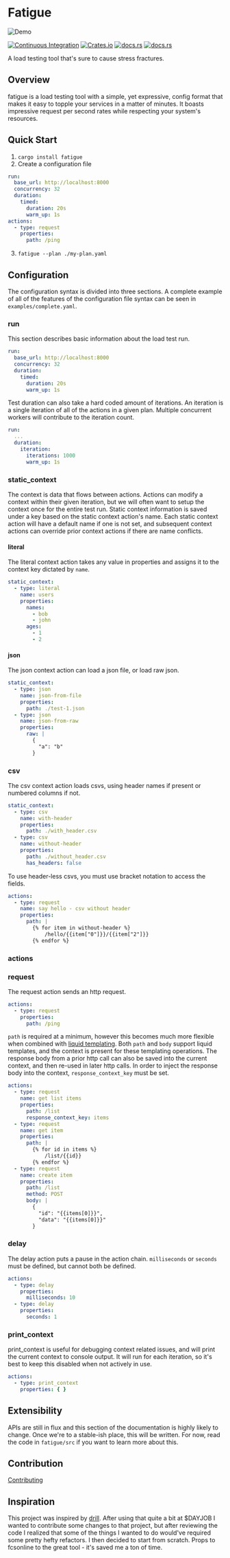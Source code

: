 # Fatigue
![Demo](./docs/demo.gif)

[![Continuous Integration][ci-badge]][ci-url]
[![Crates.io][crates-badge]][crates-url]
[![docs.rs][docs-badge]][docs-url]
[![docs.rs][license-badge]][license-url]

[ci-badge]: https://github.com/pdylanross/fatigue/actions/workflows/ci.yaml/badge.svg
[ci-url]: https://github.com/pdylanross/fatigue/actions/workflows/ci.yam
[docs-badge]: https://img.shields.io/docsrs/libfatigue
[docs-url]: https://docs.rs/libfatigue/latest/libfatigue/
[crates-badge]: https://img.shields.io/crates/v/libfatigue.svg
[crates-url]: https://crates.io/crates/libfatigue
[license-badge]: https://img.shields.io/crates/l/libfatigue
[license-url]: https://github.com/pdylanross/fatigue/blob/main/LICENSE

A load testing tool that's sure to cause stress fractures.


## Overview

fatigue is a load testing tool with a simple, yet expressive, config format that makes it easy to topple your services in a matter of minutes. It boasts impressive request per second rates while respecting your system's resources. 

## Quick Start

1. `cargo install fatigue`
2. Create a configuration file
```yaml
run:
  base_url: http://localhost:8000
  concurrency: 32
  duration:
    timed:
      duration: 20s
      warm_up: 1s
actions:
  - type: request
    properties:
      path: /ping

```
3. `fatigue --plan ./my-plan.yaml`

## Configuration

The configuration syntax is divided into three sections. A complete example of all of the features of the configuration file syntax can be seen in `examples/complete.yaml`.

### run

This section describes basic information about the load test run.
```yaml
run:
  base_url: http://localhost:8000
  concurrency: 32
  duration:
    timed:
      duration: 20s
      warm_up: 1s
```

Test duration can also take a hard coded amount of iterations. An iteration is a single iteration of all of the actions in a given plan. Multiple concurrent workers will contribute to the iteration count.

```yaml
run:
  ...
  duration:
    iteration:
      iterations: 1000
      warm_up: 1s
```

### static_context

The context is data that flows between actions. Actions can modify a context within their given iteration, but we will often want to setup the context once for the entire test run. Static context information is saved under a key based on the static context action's name. Each static context action will have a default name if one is not set, and subsequent context actions can override prior context actions if there are name conflicts. 

#### literal

The literal context action takes any value in properties and assigns it to the context key dictated by `name`. 

```yaml
static_context:
  - type: literal
    name: users
    properties:
      names:
        - bob
        - john
      ages:
        - 1
        - 2
```


#### json

The json context action can load a json file, or load raw json.

```yaml
static_context:
  - type: json
    name: json-from-file
    properties:
      path: ./test-1.json
  - type: json
    name: json-from-raw
    properties:
      raw: |
        {
          "a": "b"
        }
```

### csv

The csv context action loads csvs, using header names if present or numbered columns if not.

```yaml
static_context:
  - type: csv
    name: with-header
    properties:
      path: ./with_header.csv
  - type: csv
    name: without-header
    properties:
      path: ./without_header.csv
      has_headers: false
```

To use header-less csvs, you must use bracket notation to access the fields.

```yaml
actions:
  - type: request
    name: say hello - csv without header
    properties:
      path: |
        {% for item in without-header %}
            /hello/{{item["0"]}}/{{item["2"]}}
        {% endfor %}
```

### actions

### request

The request action sends an http request.

```yaml
actions:
  - type: request
    properties:
      path: /ping
```

`path` is required at a minimum, however this becomes much more flexible when combined with [liquid templating](https://shopify.github.io/liquid/). Both `path` and `body` support liquid templates, and the context is present for these templating operations. The response body from a prior http call can also be saved into the current context, and then re-used in later http calls. In order to inject the response body into the context, `response_context_key` must be set.

```yaml
actions:
  - type: request
    name: get list items
    properties:
      path: /list
      response_context_key: items
  - type: request
    name: get item
    properties:
      path: |
        {% for id in items %}
            /list/{{id}}
        {% endfor %}
  - type: request
    name: create item
    properties:
      path: /list
      method: POST
      body: |
        {
          "id": "{{items[0]}}",
          "data": "{{items[0]}}"
        }
```

### delay

The delay action puts a pause in the action chain. `milliseconds` or `seconds` must be defined, but cannot both be defined.

```yaml
actions:
  - type: delay
    properties:
      milliseconds: 10
  - type: delay
    properties:
      seconds: 1
```

### print_context

print_context is useful for debugging context related issues, and will print the current context to console output. It will run for each iteration, so it's best to keep this disabled when not actively in use.

```yaml
actions:
  - type: print_context
    properties: { }
```

## Extensibility

APIs are still in flux and this section of the documentation is highly likely to change. Once we're to a stable-ish place, this will be written. For now, read the code in `fatigue/src` if you want to learn more about this.

## Contribution

[Contributing](CONTRIBUTING.md)

## Inspiration

This project was inspired by [drill](https://github.com/fcsonline/drill). After using that quite a bit at $DAYJOB I wanted to contribute some changes to that project, but after reviewing the code I realized that some of the things I wanted to do would've required some pretty hefty refactors. I then decided to start from scratch. Props to fcsonline to the great tool - it's saved me a ton of time. 